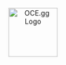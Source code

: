 <div align="center">

<a href="https://oce.gg" target="_blank"><img src="https://cdn.oce.gg/assets/Wordmark_Colour.png" alt="OCE.gg Logo" height="100" /></a>

</div>
